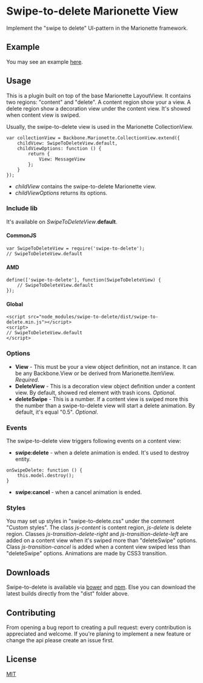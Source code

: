 # Swipe-to-delete Marionette View
Implement the "swipe to delete" UI-pattern in the Marionette framework.

## Example
You may see an example [here](http://gaer87.github.io/swipe-to-delete/example/).

## Usage
This is a plugin built on top of the base Marionette LayoutView. It contains two regions: "content" and "delete". A content region show your a view. A delete region show a decoration view under the content view. It's showed when content view is swiped.

Usually, the swipe-to-delete view is used in the Marionette CollectionView.

```
var collectionView = Backbone.Marionette.CollectionView.extend({
	childView: SwipeToDeleteView.default,
	childViewOptions: function () {
		return {
			View: MessageView
		};
	}
});
```

- *childView* contains the swipe-to-delete Marionette view.
- *childViewOptions* returns its options.

### Include lib
It's available on *SwipeToDeleteView*.**default**.
#### CommonJS
```
var SwipeToDeleteView = require('swipe-to-delete');
// SwipeToDeleteView.default
```
#### AMD
```
define(['swipe-to-delete'], function(SwipeToDeleteView) {
	// SwipeToDeleteView.default
});
```
#### Global
```
<script src="node_modules/swipe-to-delete/dist/swipe-to-delete.min.js"></script>
<script>
// SwipeToDeleteView.default
</script>
```

### Options
- **View** - This must be your a view object definition, not an instance. It can be any Backbone.View or be derived from Marionette.ItemView. *Required*.
- **DeleteView** - This is a decoration view object definition under a content view. By default, showed red element with trash icons. *Optional*.
- **deleteSwipe** - This is a number. If a content view is swiped more this the number than a swipe-to-delete view will start a delete animation. By default, it's equal "0.5". *Optional*.

### Events
The swipe-to-delete view triggers following events on a content view:
- **swipe:delete** - when a delete animation is ended. It's used to destroy entity.
```
onSwipeDelete: function () {
	this.model.destroy();
}
```
- **swipe:cancel** - when a cancel animation is ended.

### Styles
You may set up styles in "swipe-to-delete.css" under the comment "Custom styles". The class *js-content* is content region, *js-delete* is delete region. Classes *js-transition-delete-right* and *js-transition-delete-left* are added on a content view when it's swiped more than "deleteSwipe" options. Class *js-transition-cancel* is added when a content view swiped less than "deleteSwipe" options. Animations are made by CSS3 transition.

## Downloads
Swipe-to-delete is available via [bower](http://bower.io) and [npm](https://www.npmjs.com/). Else you can download the latest builds directly from the "dist" folder above.

## Contributing
From opening a bug report to creating a pull request: every contribution is appreciated and welcome. If you're planing to implement a new feature or change the api please create an issue first.

## License
[MIT](http://www.opensource.org/licenses/mit-license.php)